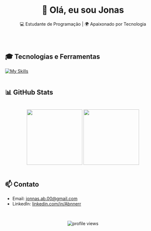 <h1 align="center">  👋 Olá, eu sou Jonas  </h1>

<p align="center">
  💻 Estudante de Programação | 🌍 Apaixonado por Tecnologia
</p><br><br>

## 🎓 Tecnologias e Ferramentas

[![My Skills](https://skillicons.dev/icons?i=html,css,javascript,python,tailwind,react)](https://skillicons.dev)<br><br>

## 📊 GitHub Stats

<br>
<div align="center">
  <img height="180em" src="https://github-readme-stats.vercel.app/api?username=Abnnerr&show_icons=true&theme=tokyonight"/>
  <img height="180em" src="https://github-readme-stats.vercel.app/api/top-langs/?username=Abnnerr&layout=compact&langs_count=7&theme=tokyonight"/>
</div>
<br>

## 📫 Contato

- Email: [jonnas.ab.00@gmail.com](jonnas.ab.00@gmail.com)
- LinkedIn: [linkedin.com/in/Abnnerr](https://www.linkedin.com/in/abner-vieira-b34710365/)
  <br><br>
##
<p align="center">
  <img src="https://komarev.com/ghpvc/?username=Abnnerr&style=for-the-badge&color=red" alt="profile views" />
</p>
